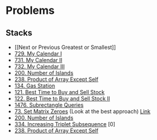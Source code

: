 # Problems
## Stacks
- [[Next or Previous Greatest or Smallest]]
- [729. My Calendar I](https://leetcode.com/problems/my-calendar-i/)
- [731. My Calendar II](https://leetcode.com/problems/my-calendar-ii/)
- [732. My Calendar III](https://leetcode.com/problems/my-calendar-iii/)
- [200. Number of Islands](https://leetcode.com/problems/number-of-islands/)
- [238. Product of Array Except Self](https://leetcode.com/problems/product-of-array-except-self/)
- [134. Gas Station](https://leetcode.com/problems/gas-station/)
- [121. Best Time to Buy and Sell Stock](https://leetcode.com/problems/best-time-to-buy-and-sell-stock/)
- [122. Best Time to Buy and Sell Stock II](https://leetcode.com/problems/best-time-to-buy-and-sell-stock-ii/)
- [1476. Subrectangle Queries](https://leetcode.com/problems/subrectangle-queries/)
- [73. Set Matrix Zeroes](https://leetcode.com/problems/set-matrix-zeroes/) (Look at the best approach) [Link](SetMatrixZero.md)
- [200. Number of Islands](https://leetcode.com/problems/number-of-islands/)
- [334. Increasing Triplet Subsequence](https://leetcode.com/problems/increasing-triplet-subsequence/) [0]
- [238. Product of Array Except Self](https://leetcode.com/problems/product-of-array-except-self/)
